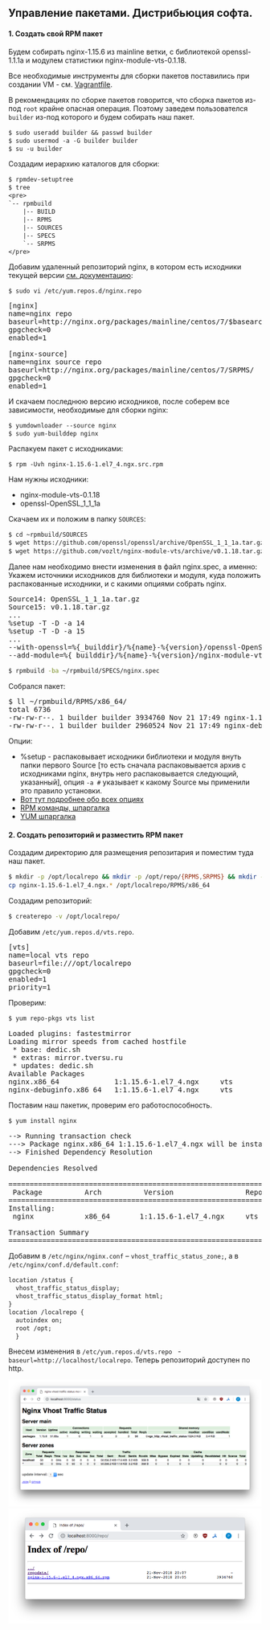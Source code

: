 ## Управление пакетами. Дистрибьюция софта. 

#### 1. Создать свой RPM пакет

Будем собирать nginx-1.15.6 из mainline ветки, с библиотекой openssl-1.1.1a и модулем статистики nginx-module-vts-0.1.18.

Все необходимые инструменты для сборки пакетов поставились при создании VM - см. [Vagrantfile](https://github.com/kakoka/otus-homework/blob/master/hw08/Vagrantfile).

В рекомендациях по сборке пакетов говорится, что сборка пакетов из-под `root` крайне опасная операция. Поэтому заведем пользователся `builder` из-под которого и будем собирать наш пакет.

```
$ sudo useradd builder && passwd builder
$ sudo usermod -a -G builder builder
$ su -u builder
```

Создадим иерархию каталогов для сборки: 

```
$ rpmdev-setuptree
$ tree
<pre>
`-- rpmbuild
    |-- BUILD
    |-- RPMS
    |-- SOURCES
    |-- SPECS
    `-- SRPMS
</pre>
```

Добавим удаленный репозиторий nginx, в котором есть исходники текущей версии [см. документацию](http://nginx.org/en/linux_packages.html#mainline): 

```
$ sudo vi /etc/yum.repos.d/nginx.repo
```
<pre>
[nginx]
name=nginx repo
baseurl=http://nginx.org/packages/mainline/centos/7/$basearch/
gpgcheck=0
enabled=1

[nginx-source]
name=nginx source repo
baseurl=http://nginx.org/packages/mainline/centos/7/SRPMS/
gpgcheck=0
enabled=1
</pre>

И скачаем последнюю версию исходников, после соберем все зависимости, необходимые для сборки nginx:

```
$ yumdownloader --source nginx
$ sudo yum-builddep nginx
```

Распакуем пакет с исходниками:

```
$ rpm -Uvh nginx-1.15.6-1.el7_4.ngx.src.rpm
```

Нам нужны исходники:

* nginx-module-vts-0.1.18
* openssl-OpenSSL_1_1_1a

Скачаем их и положим в папку `SOURCES`:

```bash
$ cd ~rpmbuild/SOURCES
$ wget https://github.com/openssl/openssl/archive/OpenSSL_1_1_1a.tar.gz
$ wget https://github.com/vozlt/nginx-module-vts/archive/v0.1.18.tar.gz
```

Далее нам необходимо внести изменения в файл nginx.spec, а именно:
Укажем источники исходников для библиотеки и модуля, куда положить распакованные исходники, и с какими опциями собрать nginx.
<pre>
Source14: OpenSSL_1_1_1a.tar.gz
Source15: v0.1.18.tar.gz
...
%setup -T -D -a 14
%setup -T -D -a 15
...
--with-openssl=%{_builddir}/%{name}-%{version}/openssl-OpenSSL_1_1_1a \
--add-module=%{_builddir}/%{name}-%{version}/nginx-module-vts-0.1.18
</pre>

```bash
$ rpmbuild -ba ~/rpmbuild/SPECS/nginx.spec
```

Собрался пакет:

<pre>
$ ll ~/rpmbuild/RPMS/x86_64/
total 6736
-rw-rw-r--. 1 builder builder 3934760 Nov 21 17:49 nginx-1.15.6-1.el7_4.ngx.x86_64.rpm
-rw-rw-r--. 1 builder builder 2960524 Nov 21 17:49 nginx-debuginfo-1.15.6-1.el7_4.ngx.x86_64.rpm
</pre>

Опции:

* %setup - распаковывает исходники библиотеки и модуля внуть папки первого Source [то есть сначала распаковывается архив с исходниками nginx, внутрь него распаковывается следующий, указанный], опция `-a #` указывает к какому Source мы применили это правило установки.
* [Вот тут подробнее обо всех опциях](http://wiki.rosalab.ru/ru/index.php/%D0%A1%D0%B1%D0%BE%D1%80%D0%BA%D0%B0_RPM_-_%D0%B1%D1%8B%D1%81%D1%82%D1%80%D1%8B%D0%B9_%D1%81%D1%82%D0%B0%D1%80%D1%82)
* [RPM команды, шпаргалка](http://linux-notes.org/komanda-rpm-v-primerah)
* [YUM шпаргалка](https://habr.com/post/301292/)

#### 2. Создать репозиторий и разместить RPM пакет

Создадим директорию для размещения репозитария и поместим туда наш пакет.

```bash
$ mkdir -p /opt/localrepo && mkdir -p /opt/repo/{RPMS,SRPMS} && mkdir -p /opt/localrepo/RPMS/x86_64  
cp nginx-1.15.6-1.el7_4.ngx.* /opt/localrepo/RPMS/x86_64
```

Создадим репозиторий:

```bash
$ createrepo -v /opt/localrepo/
```

Добавим `/etc/yum.repos.d/vts.repo`.

<pre>
[vts]
name=local vts repo 
baseurl=file:///opt/localrepo
gpgcheck=0
enabled=1
priority=1
</pre>

Проверим:

```bash
$ yum repo-pkgs vts list
```

<pre>
Loaded plugins: fastestmirror
Loading mirror speeds from cached hostfile
 * base: dedic.sh
 * extras: mirror.tversu.ru
 * updates: dedic.sh
Available Packages
nginx.x86_64             1:1.15.6-1.el7_4.ngx     vts
nginx-debuginfo.x86_64   1:1.15.6-1.el7_4.ngx     vts
</pre>

Поставим наш пакетик, проверим его работоспособность.

```bash
$ yum install nginx
```

<pre>
--> Running transaction check
---> Package nginx.x86_64 1:1.15.6-1.el7_4.ngx will be installed
--> Finished Dependency Resolution

Dependencies Resolved

=================================================================================
 Package          Arch          Version                 Repository    Size
=================================================================================
Installing:
 nginx            x86_64       1:1.15.6-1.el7_4.ngx     vts           3.8 M

Transaction Summary
================================================================================
</pre>

Добавим в `/etc/nginx/nginx.conf` – `vhost_traffic_status_zone;`, а в `/etc/nginx/conf.d/default.conf`: 

```
location /status {
  vhost_traffic_status_display;
  vhost_traffic_status_display_format html;
}
location /localrepo {
  autoindex on;
  root /opt;
  }
```

Внесем изменения в `/etc/yum.repos.d/vts.repo ` - `baseurl=http://localhost/localrepo`.
Теперь репозиторий доступен по http.

![Немного статистики](pic01.png)
![Наш репозиторий](pic02.png)
